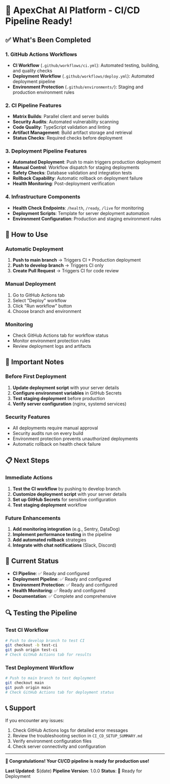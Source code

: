 # 🚀 ApexChat AI Platform - CI/CD Pipeline Ready!

## ✅ What's Been Completed

### 1. GitHub Actions Workflows
- **CI Workflow** (`.github/workflows/ci.yml`): Automated testing, building, and quality checks
- **Deployment Workflow** (`.github/workflows/deploy.yml`): Automated deployment pipeline
- **Environment Protection** (`.github/environments/`): Staging and production environment rules

### 2. CI Pipeline Features
- **Matrix Builds**: Parallel client and server builds
- **Security Audits**: Automated vulnerability scanning
- **Code Quality**: TypeScript validation and linting
- **Artifact Management**: Build artifact storage and retrieval
- **Status Checks**: Required checks before deployment

### 3. Deployment Pipeline Features
- **Automated Deployment**: Push to main triggers production deployment
- **Manual Control**: Workflow dispatch for staging deployments
- **Safety Checks**: Database validation and integration tests
- **Rollback Capability**: Automatic rollback on deployment failure
- **Health Monitoring**: Post-deployment verification

### 4. Infrastructure Components
- **Health Check Endpoints**: `/health`, `/ready`, `/live` for monitoring
- **Deployment Scripts**: Template for server deployment automation
- **Environment Configuration**: Production and staging environment rules

## 🔧 How to Use

### Automatic Deployment
1. **Push to main branch** → Triggers CI + Production deployment
2. **Push to develop branch** → Triggers CI only
3. **Create Pull Request** → Triggers CI for code review

### Manual Deployment
1. Go to GitHub Actions tab
2. Select "Deploy" workflow
3. Click "Run workflow" button
4. Choose branch and environment

### Monitoring
- Check GitHub Actions tab for workflow status
- Monitor environment protection rules
- Review deployment logs and artifacts

## 🚨 Important Notes

### Before First Deployment
1. **Update deployment script** with your server details
2. **Configure environment variables** in GitHub Secrets
3. **Test staging deployment** before production
4. **Verify server configuration** (nginx, systemd services)

### Security Features
- All deployments require manual approval
- Security audits run on every build
- Environment protection prevents unauthorized deployments
- Automatic rollback on health check failure

## 📋 Next Steps

### Immediate Actions
1. **Test the CI workflow** by pushing to develop branch
2. **Customize deployment script** with your server details
3. **Set up GitHub Secrets** for sensitive configuration
4. **Test staging deployment** workflow

### Future Enhancements
1. **Add monitoring integration** (e.g., Sentry, DataDog)
2. **Implement performance testing** in the pipeline
3. **Add automated rollback** strategies
4. **Integrate with chat notifications** (Slack, Discord)

## 🎯 Current Status

- **CI Pipeline**: ✅ Ready and configured
- **Deployment Pipeline**: ✅ Ready and configured
- **Environment Protection**: ✅ Ready and configured
- **Health Monitoring**: ✅ Ready and configured
- **Documentation**: ✅ Complete and comprehensive

## 🔍 Testing the Pipeline

### Test CI Workflow
```bash
# Push to develop branch to test CI
git checkout -b test-ci
git push origin test-ci
# Check GitHub Actions tab for results
```

### Test Deployment Workflow
```bash
# Push to main branch to test deployment
git checkout main
git push origin main
# Check GitHub Actions tab for deployment status
```

## 📞 Support

If you encounter any issues:
1. Check GitHub Actions logs for detailed error messages
2. Review the troubleshooting section in `CI_CD_SETUP_SUMMARY.md`
3. Verify environment configuration files
4. Check server connectivity and configuration

---

**🎉 Congratulations! Your CI/CD pipeline is ready for production use!**

**Last Updated**: $(date)
**Pipeline Version**: 1.0.0
**Status**: 🚀 Ready for Deployment
